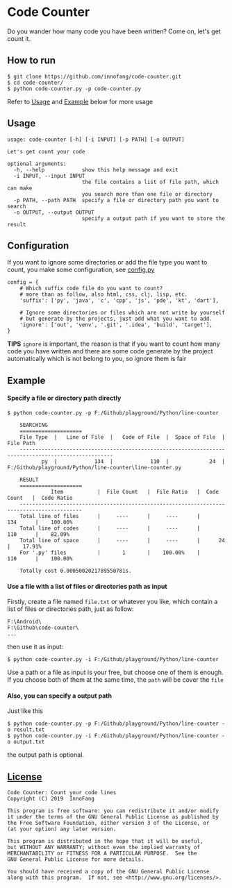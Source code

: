 # Code Counter

Do you wander how many code you have been written? Come on, let's get count it.

## How to run

```shell
$ git clone https://github.com/innofang/code-counter.git
$ cd code-counter/
$ python code-counter.py -p code-counter.py
```

Refer to [Usage](#usage) and [Example](#example) below for more usage

<h2 id="usage">Usage</h2>

```shell 
usage: code-counter [-h] [-i INPUT] [-p PATH] [-o OUTPUT]

Let's get count your code

optional arguments:
  -h, --help            show this help message and exit
  -i INPUT, --input INPUT
                        the file contains a list of file path, which can make
                        you search more than one file or directory
  -p PATH, --path PATH  specify a file or directory path you want to search
  -o OUTPUT, --output OUTPUT
                        specify a output path if you want to store the result

```

## Configuration

If you want to ignore some directories or add the file type you want to count, you make some configuration,
see [config.py](config.py)

```
config = {
    # Which suffix code file do you want to count?
    # more than as follow, also html, css, clj, lisp, etc.
    'suffix': ['py', 'java', 'c', 'cpp', 'js', 'pde', 'kt', 'dart'],

    # Ignore some directories or files which are not write by yourself
    # but generate by the projects, just add what you want to add.
    'ignore': ['out', 'venv', '.git', '.idea', 'build', 'target'],
}
```

**TIPS** `ignore` is important, the reason is that if you want to count how many code you have written 
and there are some code generate by the project automatically which is not belong to you, 
so ignore them is fair

<h2 id="example">Example</h2>

#### Specify a file or directory path directly


```shell
$ python code-counter.py -p F:/Github/playground/Python/line-counter

	SEARCHING
	====================
    File Type  |   Line of File  |   Code of File  |  Space of File  |  File Path
	----------------------------------------------------------------------------------------------------
           py  |            134  |            110  |             24  |  F:/Github/playground/Python/line-counter\line-counter.py

	RESULT
	====================
	          Item           |  File Count   |  File Ratio   |  Code Count   |  Code Ratio   
	------------------------------------------------------------------------------------------
	Total line of files      |     ----      |     ----      |      134      |    100.00%    
	Total line of codes      |     ----      |     ----      |      110      |    82.09%     
	Total line of space      |     ----      |     ----      |      24       |    17.91%     
	For '.py' files          |       1       |    100.00%    |      110      |    100.00%    

	Totally cost 0.0005002021789550781s.

```

#### Use a file with a list of files or directories path as input

Firstly, create a file named `file.txt` or whatever you like,
which contain a list of files or directories path, just as follow:

```
F:\Android\
F:\Github\code-counter\
...
```
then use it as input:

```shell
$ python code-counter.py -i F:/Github/playground/Python/line-counter
```

Use a path or a file as input is your free, but choose one of them is enough.
If you choose both of them at the same time, the `path` will be cover the `file` 

#### Also, you can specify a output path

Just like this

```shell
$ python code-counter.py -p F:/Github/playground/Python/line-counter -o result.txt
$ python code-counter.py -i F:/Github/playground/Python/line-counter -o output.txt
```

the output path is optional.

## [License](./LICENSE)

    Code Counter: Count your code lines
    Copyright (C) 2019  InnoFang

    This program is free software: you can redistribute it and/or modify
    it under the terms of the GNU General Public License as published by
    the Free Software Foundation, either version 3 of the License, or
    (at your option) any later version.

    This program is distributed in the hope that it will be useful,
    but WITHOUT ANY WARRANTY; without even the implied warranty of
    MERCHANTABILITY or FITNESS FOR A PARTICULAR PURPOSE.  See the
    GNU General Public License for more details.

    You should have received a copy of the GNU General Public License
    along with this program.  If not, see <http://www.gnu.org/licenses/>.
